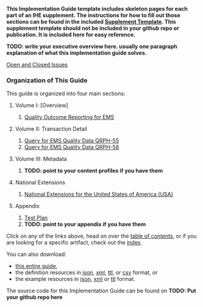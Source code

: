 
**This Implementation Guide template includes skeleton pages for each part of an IHE supplement. The instructions for how to fill out those sections can be found in the included [Supplement Template](https://github.com/IHE/supplement-template/blob/master/suppl_template.md). This supplement template should not be included in your github repo or publication. It is included here for easy reference.**

**TODO: write your executive overview here. usually one paragraph explanation of what this implementation guide solves.**

[Open and Closed Issues](issues.html)

### Organization of This Guide
This guide is organized into four main sections:

1. Volume I: [Overview]
	1. [Quality Outcome Reporting for EMS](volume-1.html)

2. Volume II: Transaction Detail
   1. [Query for EMS Quality Data QRPH-55](QRPH-55.html)
   2. [Query for EMS Quality Data QRPH-56](QRPH-56.html)

3. Volume III: Metadata
   1. **TODO: point to your content profiles if you have them**

4. National Extensions
    1. [National Extensions for the United States of America (USA)](volume-4.html)

5. Appendix
   1. [Test Plan](testplan.html)
	1. **TODO: point to your appendix if you have them**


Click on any of the links above, head on over the [table of contents](toc.html), or
if you are looking for a specific artifact, check out the [index](artifacts.html).

You can also download:

* [this entire guide](full-ig.zip),
* the definition resources in [json](definitions.json.zip), [xml](definitions.xml.zip), [ttl](definitions.ttl.zip), or [csv](csvs.zip) format, or
* the example resources in [json](examples.json.zip), [xml](examples.xml.zip) or [ttl](examples.ttl.zip) format.

The source code for this Implementation Guide can be found on **TODO: Put your github repo here**
